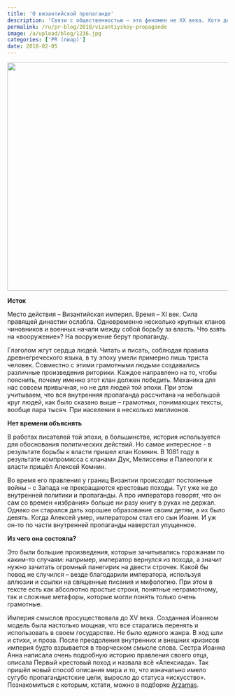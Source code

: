 ```yaml
---
title: 'О византийской пропаганде'
description: 'Связи с общественностью — это феномен не XX века. Хотя деятельность, которую мы сейчас называем именно этим словосочетанием, или используем короткое – пиар, осуществлялась много столетий назад. Решили покопаться и найти примеры в истории. Исток Место действия – Византийская империя. Время – XI век. Сила правящей династии ослабла. Одновременно несколько крупных кланов'
permalink: /ru/pr-blog/2018/vizantiyskoy-propagande
image: /a/upload/blog/1236.jpg
categories: ['PR (пиар)']
date: 2018-02-05
---
```

<img src="{{ site.assets }}/upload/blog/1236.jpg" width="695" height="521" alt="">
<p><strong>Исток </strong></p>
<p>Место действия &ndash; Византийская империя. Время &ndash; XI век. Сила правящей династии ослабла. Одновременно несколько крупных кланов чиновников и военных начали между собой борьбу за власть. Что взять на &laquo;вооружение&raquo;? На вооружение берут пропаганду.</p>
<p>Глаголом жгут сердца людей. Читать и писать, соблюдая правила древнегреческого языка, в ту эпоху умели примерно лишь триста человек. Совместно с этими грамотными людьми создавались различные произведения риторики. Каждое направлено на то, чтобы пояснить, почему именно этот клан должен победить. Механика для нас совсем привычная, но не для людей той эпохи. При этом учитываем, что вся внутренняя пропаганда рассчитана на небольшой круг людей, как было сказано выше &ndash; грамотных, понимающих тексты, вообще пара тысяч. При населении в несколько миллионов.</p>
<p><strong>Нет времени объяснять </strong></p>
<p>В работах писателей той эпохи, в большинстве, история используется для обоснования политических действий. Но самое интересное - в результате борьбы к власти пришел клан Комнин. В 1081 году в результате компромисса с кланами Дук, Мелиссены и Палеологи к власти пришёл Алексей Комнин.</p>
<p>Во время его правления у границ Византии происходят постоянные войны &ndash; с Запада не прекращаются крестовые походы. Тут уже не до внутренней политики и пропаганды. А про императора говорят, что он сам со времен &laquo;избрания&raquo; больше ни разу книгу в руках не держал. Однако он старался дать хорошее образование своим детям, а их было девять. Когда Алексей умер, императором стал его сын Иоанн. И уж он-то по части внутренней пропаганды наверстал упущенное.</p>
<p><strong>Из чего она состояла? </strong></p>
<p>Это были большие произведения, которые зачитывались горожанам по каким-то случаям: например, император вернулся из похода, а значит нужно зачитать огромный панегирик на двести строчек. Какой бы повод не случился &ndash; везде благодарили императора, используя аллюзии и ссылки на священные писания и мифологию. При этом в тексте есть как абсолютно простые строки, понятные неграмотному, так и сложные метафоры, которые могли понять только очень грамотные.</p>
<p>Империя смыслов просуществовала до XV века. Созданная Иоанном модель была настолько мощная, что все старались перенять и использовать в своем государстве. Не было единого жанра. В ход шли и стихи, и проза. После преодоления внутренних и внешних кризисов империя будто взрывается в творческом смысле слова. Сестра Иоанна Анна написала очень подробную историю правления своего отца, описала Первый крестовый поход и назвала всё &laquo;Алексиада&raquo;. Так пришёл новый способ описания мира и то, что изначально имело сугубо пропагандистские цели, выросло до статуса &laquo;искусство&raquo;. Познакомиться с которым, кстати, можно в подборке <a href="https://arzamas.academy/materials/854">Arzamas</a>.</p>
